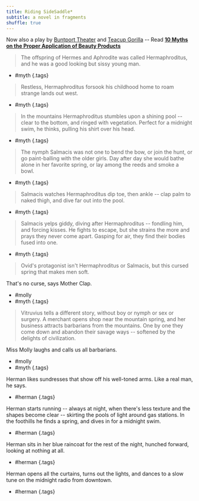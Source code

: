 ```yaml
---
title: Riding SideSaddle*
subtitle: a novel in fragments
shuffle: true
---
```


Now also a play
by [Buntport Theater][bunt]
and [Teacup Gorilla][teacup] --
Read
**[10 Myths on the Proper Application of Beauty Products][10-myths]**

[bunt]: http://buntport.com
[teacup]: http://teacupgorilla.com
[10-myths]: /10-myths

<!-- slide -->

> The offspring of Hermes and Aphrodite was called Hermaphroditus,
> and he was a good looking but sissy young man.

- #myth
{.tags}

<!-- slide -->

> Restless, Hermaphroditus forsook his childhood home
> to roam strange lands out west.

- #myth
{.tags}

<!-- slide -->

> In the mountains Hermaphroditus stumbles upon a shining pool --
> clear to the bottom, and ringed with vegetation.
> Perfect for a midnight swim, he thinks,
> pulling his shirt over his head.

- #myth
{.tags}

<!-- slide -->

> The nymph Salmacis was not one to bend the bow,
> or join the hunt,
> or go paint-balling with the older girls.
> Day after day she would bathe alone in her favorite spring,
> or lay among the reeds and smoke a bowl.

- #myth
{.tags}

<!-- slide -->

> Salmacis watches Hermaphroditus dip toe, then ankle --
> clap palm to naked thigh, and dive far out into the pool.

- #myth
{.tags}

<!-- slide -->

> Salmacis yelps giddy, diving after Hermaphroditus --
> fondling him, and forcing kisses.
> He fights to escape,
> but she strains the more
> and prays they never come apart.
> Gasping for air, they find their bodies fused into one.

- #myth
{.tags}

<!-- slide -->

> Ovid's protagonist isn't Hermaphroditus or Salmacis,
> but this cursed spring that makes men soft.

That's no curse, says Mother Clap.

- #molly
- #myth
{.tags}

<!-- slide -->

> Vitruvius tells a different story,
> without boy or nymph or sex or surgery.
> A merchant opens shop near the mountain spring,
> and her business attracts barbarians from the mountains.
> One by one they come down and abandon their savage ways --
> softened by the delights of civilization.

Miss Molly laughs and calls us all barbarians.

- #molly
- #myth
{.tags}

<!-- slide -->

Herman likes sundresses that show off his well-toned arms.
Like a real man, he says.

- #herman
{.tags}

<!-- slide -->

Herman starts running --
always at night,
when there's less texture and the shapes become clear --
skirting the pools of light around gas stations.
In the foothills he finds a spring,
and dives in for a midnight swim.

- #herman
{.tags}

<!-- slide -->

Herman sits in her blue raincoat for the rest of the night,
hunched forward, looking at nothing at all.

- #herman
{.tags}

<!-- slide -->

Herman opens all the curtains,
turns out the lights,
and dances to a slow tune on the midnight radio from downtown.

- #herman
{.tags}
